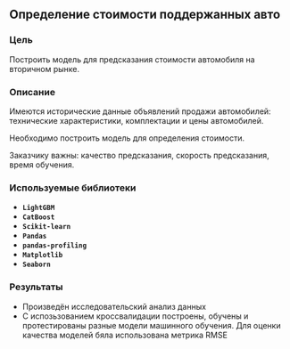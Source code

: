 ﻿## Определение стоимости поддержанных авто

### Цель

Построить модель для предсказания стоимости автомобиля на вторичном рынке.

### Описание

Имеются исторические данные объявлений продажи автомобилей: технические характеристики, комплектации и цены автомобилей. 

Необходимо построить модель для определения стоимости. 

Заказчику важны: качество предсказания, скорость предсказания, время обучения.
  
### Используемые библиотеки
- **`LightGBM`**
- **`CatBoost`**
- **`Scikit-learn`**
- **`Pandas`**
- **`pandas-profiling`**
- **`Matplotlib`**
- **`Seaborn`**

### Результаты
- Произведён исследовательский анализ данных
- С испозьзованием кроссвалидации построены, обучены и протестированы разные модели машинного обучения. Для оценки качества моделей бяла использована метрика RMSE
